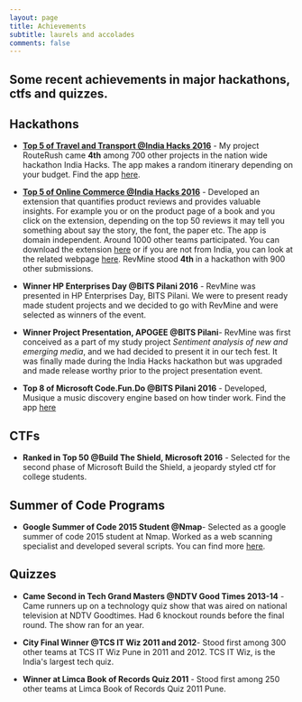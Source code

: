 ```yaml
---
layout: page
title: Achievements
subtitle: laurels and accolades
comments: false
---
```


Some recent achievements in major hackathons, ctfs and quizzes.
---

## Hackathons

- **[Top 5 of Travel and Transport @India Hacks 2016](https://www.hackerearth.com/sprints/travel-and-transportation-india-hacks-2016/)** - My project RouteRush came **4th** among 700 other projects in the nation wide hackathon India Hacks. The app makes a random itinerary depending on your budget. Find the app [here](http://routerush.xyz).

-  **[Top 5 of Online Commerce @India Hacks 2016](https://www.hackerearth.com/sprints/online-commerce-india-hacks-2016/)** - Developed an extension  that quantifies product reviews and provides valuable insights. For example you or on the product page of a book and you click on the extension, depending on the top 50 reviews it may tell you something about say the story, the font, the paper etc. The app is domain independent. Around 1000 other teams participated. You can download the extension [here](https://bit.ly/revmine) or if you are not from India, you can look at the related webpage [here](http://revmine.tk). RevMine stood **4th** in a hackathon with 900 other submissions.

- **Winner HP Enterprises Day @BITS Pilani 2016** - RevMine was presented in HP Enterprises Day, BITS Pilani. We were to present ready made student projects and we decided to go with RevMine and were selected as winners of the event.

-  **Winner Project Presentation, APOGEE @BITS Pilani**- RevMine was first conceived as a part of my study project *Sentiment analysis of new and emerging media*, and we had decided to present it in our tech fest. It was finally made  during the India Hacks hackathon but was upgraded and made release worthy prior to the project presentation event.

- **Top 8 of Microsoft Code.Fun.Do @BITS Pilani 2016** - Developed, Musique a music discovery engine based on how tinder work. Find the app [here](https://github.com/Zephrys/musique)

## CTFs

- **Ranked in Top 50 @Build The Shield, Microsoft 2016** - Selected for the second phase of Microsoft Build the Shield, a jeopardy styled ctf for college students.

## Summer of Code Programs

- **Google Summer of Code 2015 Student @Nmap**- Selected as a google summer of code 2015 student at Nmap. Worked as a web scanning specialist and developed several scripts. You can find more [here](https://seclists.org/nmap-dev/2015/q3/237).

## Quizzes

- **Came Second in Tech Grand Masters @NDTV Good Times 2013-14** - Came runners up on a technology quiz show that was aired on national television at NDTV Goodtimes. Had 6 knockout rounds before the final round. The show ran for an year.

- **City Final Winner @TCS IT Wiz 2011 and 2012**- Stood first among 300 other teams at TCS IT Wiz Pune in 2011 and 2012. TCS IT Wiz, is the India's largest tech quiz.

- **Winner at Limca Book of Records Quiz 2011** - Stood first among 250 other teams at Limca Book of Records Quiz 2011 Pune.


